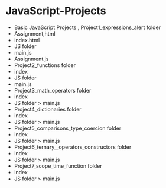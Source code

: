 # JavaScript-Projects
- Basic JavaScript Projects , Project1_expressions_alert folder
- Assignment,html
- index.html
- JS folder
- main.js
- Assignment.js
- Project2_functions folder
- index
- JS folder
- main.js
- Project3_math_operators folder
- index
- JS folder > main.js
- Project4_dictionaries folder
- index
- JS folder > main.js
- Project5_comparisons_type_coercion folder
- index
- JS folder > main.js
- Project6_ternary__operators_constructors folder
- index
- JS folder > main.js
- Project7_scope_time_function folder
- index
- JS folder > main.js
